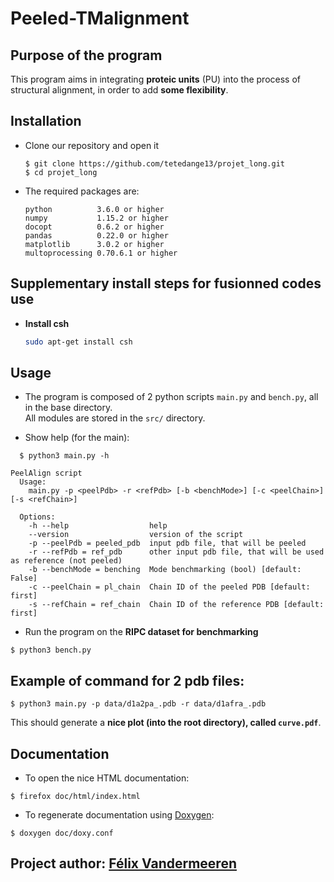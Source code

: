 # Peeled-TMalignment


## Purpose of the program
This program aims in integrating **proteic units** (PU) into the process of structural alignment, in order to add **some flexibility**.


## Installation
- Clone our repository and open it
  ```
  $ git clone https://github.com/tetedange13/projet_long.git
  $ cd projet_long
  ```

- The required packages  are:
  ```
  python          3.6.0 or higher
  numpy           1.15.2 or higher
  docopt          0.6.2 or higher
  pandas          0.22.0 or higher
  matplotlib      3.0.2 or higher
  multoprocessing 0.70.6.1 or higher
  ```

## Supplementary install steps for fusionned codes use
- **Install csh**
  ```bash
  sudo apt-get install csh
  ```

## Usage
- The program is composed of 2 python scripts `main.py` and `bench.py`, all in the base directory.  
All modules are stored in the `src/` directory. <br>

- Show help (for the main):
```
  $ python3 main.py -h

PeelAlign script
  Usage:
    main.py -p <peelPdb> -r <refPdb> [-b <benchMode>] [-c <peelChain>] [-s <refChain>]

  Options:
    -h --help                  help
    --version                  version of the script
    -p --peelPdb = peeled_pdb  input pdb file, that will be peeled
    -r --refPdb = ref_pdb      other input pdb file, that will be used as reference (not peeled)
    -b --benchMode = benching  Mode benchmarking (bool) [default: False]
    -c --peelChain = pl_chain  Chain ID of the peeled PDB [default: first]
    -s --refChain = ref_chain  Chain ID of the reference PDB [default: first]
```

- Run the program on the **RIPC dataset for benchmarking**
```
$ python3 bench.py
```

## Example of command for 2 pdb files:
  ```
  $ python3 main.py -p data/d1a2pa_.pdb -r data/d1afra_.pdb
  ```
This should generate a **nice plot (into the root directory), called `curve.pdf`**.


## Documentation
- To open the nice HTML documentation:
```
$ firefox doc/html/index.html
```


- To regenerate documentation using [Doxygen](https://github.com/doxygen/doxygen):
```
$ doxygen doc/doxy.conf
```

## Project author: [Félix Vandermeeren](https://github.com/tetedange13)

